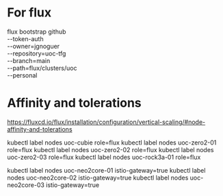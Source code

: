 # For flux

flux bootstrap github \
  --token-auth \
  --owner=jgnoguer \
  --repository=uoc-tfg \
  --branch=main \
  --path=flux/clusters/uoc \
  --personal

  # Affinity and tolerations
  
  https://fluxcd.io/flux/installation/configuration/vertical-scaling/#node-affinity-and-tolerations



kubectl label nodes uoc-cubie role=flux
kubectl label nodes uoc-zero2-01 role=flux
kubectl label nodes uoc-zero2-02 role=flux
kubectl label nodes uoc-zero2-03 role=flux
kubectl label nodes uoc-rock3a-01 role=flux

kubectl label nodes uoc-neo2core-01 istio-gateway=true
kubectl label nodes uoc-neo2core-02 istio-gateway=true
kubectl label nodes uoc-neo2core-03 istio-gateway=true